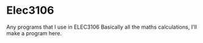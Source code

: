# Elec3106
Any programs that I use in ELEC3106 
Basically all the maths calculations, I'll make a program here.
